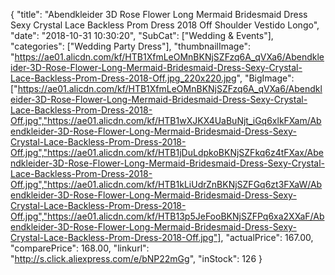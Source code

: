 {
	"title": "Abendkleider 3D Rose Flower Long Mermaid Bridesmaid Dress Sexy Crystal Lace Backless Prom Dress 2018 Off Shoulder Vestido Longo",
	"date": "2018-10-31 10:30:20",
	"SubCat": ["Wedding & Events"],
	"categories": ["Wedding Party Dress"],
	"thumbnailImage": "https://ae01.alicdn.com/kf/HTB1XfmLeOMnBKNjSZFzq6A_qVXa6/Abendkleider-3D-Rose-Flower-Long-Mermaid-Bridesmaid-Dress-Sexy-Crystal-Lace-Backless-Prom-Dress-2018-Off.jpg_220x220.jpg",
	"BigImage": ["https://ae01.alicdn.com/kf/HTB1XfmLeOMnBKNjSZFzq6A_qVXa6/Abendkleider-3D-Rose-Flower-Long-Mermaid-Bridesmaid-Dress-Sexy-Crystal-Lace-Backless-Prom-Dress-2018-Off.jpg","https://ae01.alicdn.com/kf/HTB1wXJKX4UaBuNjt_iGq6xlkFXam/Abendkleider-3D-Rose-Flower-Long-Mermaid-Bridesmaid-Dress-Sexy-Crystal-Lace-Backless-Prom-Dress-2018-Off.jpg","https://ae01.alicdn.com/kf/HTB1jDuLdpkoBKNjSZFkq6z4tFXax/Abendkleider-3D-Rose-Flower-Long-Mermaid-Bridesmaid-Dress-Sexy-Crystal-Lace-Backless-Prom-Dress-2018-Off.jpg","https://ae01.alicdn.com/kf/HTB1kLiUdrZnBKNjSZFGq6zt3FXaW/Abendkleider-3D-Rose-Flower-Long-Mermaid-Bridesmaid-Dress-Sexy-Crystal-Lace-Backless-Prom-Dress-2018-Off.jpg","https://ae01.alicdn.com/kf/HTB13p5JeFooBKNjSZFPq6xa2XXaF/Abendkleider-3D-Rose-Flower-Long-Mermaid-Bridesmaid-Dress-Sexy-Crystal-Lace-Backless-Prom-Dress-2018-Off.jpg"],
	"actualPrice": 167.00,
	"comparePrice": 168.00,
	"linkurl": "http://s.click.aliexpress.com/e/bNP22mGg",
	"inStock": 126
}
